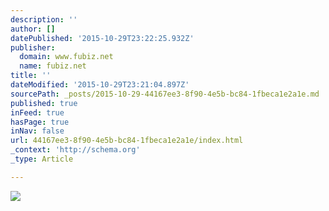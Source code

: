 ```yaml
---
description: ''
author: []
datePublished: '2015-10-29T23:22:25.932Z'
publisher:
  domain: www.fubiz.net
  name: fubiz.net
title: ''
dateModified: '2015-10-29T23:21:04.897Z'
sourcePath: _posts/2015-10-29-44167ee3-8f90-4e5b-bc84-1fbeca1e2a1e.md
published: true
inFeed: true
hasPage: true
inNav: false
url: 44167ee3-8f90-4e5b-bc84-1fbeca1e2a1e/index.html
_context: 'http://schema.org'
_type: Article

---
```

![](http://www.fubiz.net/wp-content/uploads/2015/10/madigan-5-900x1350.jpg)